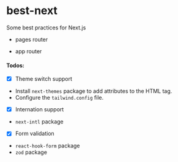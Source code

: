 # best-next

Some best practices for Next.js


- pages router

- app router


#### Todos:

- [x] Theme switch support

- Install `next-themes` package to add attributes to the HTML tag.
- Configure the `tailwind.config` file.

- [x] Internation support
- `next-intl` package

- [x] Form validation
- `react-hook-form` package
- `zod` package
